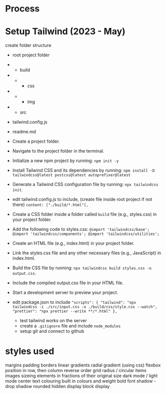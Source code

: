 # Process

# Setup Tailwind (2023 - May)

create folder structure
 - root project folder
 - - build
 - - - css
 - - - img
 - - src
 - tailwind.config.js
 - readme.md

- Create a project folder.
- Navigate to the project folder in the terminal.
- Initialize a new npm project by running: `npm init -y`
- Install Tailwind CSS and its dependencies by running: 
`npm install -D tailwindcss@latest postcss@latest autoprefixer@latest`
- Generate a Tailwind CSS configuration file by running:
 `npx tailwindcss init`.
 - edit tailwind.config.js to include, (create file inside root project if not there)
`content: ["./build/*.html"],`
- Create a CSS folder inside a folder called `build` file (e.g., styles.css) in your project folder.
- Add the following code to styles.css:
`@import 'tailwindcss/base';
@import 'tailwindcss/components';
@import 'tailwindcss/utilities';`

- Create an HTML file (e.g., index.html) in your project folder.
- Link the styles.css file and any other necessary files (e.g., JavaScript) in index.html.
- Build the CSS file by running: `npx tailwindcss build styles.css -o output.css`.
- Include the compiled output.css file in your HTML file.
- Start a development server to preview your project.
- edit package.json to include
`"scripts": {
    "tailwind": "npx tailwindcss -i ./src/input.css -o ./build/css/style.css --watch",
    "prettier": "npx prettier --write **/*.html"
  },`

  - test tailwind works on the server
  - create a `.gitignore` file and include
  `node_modules`
  - setup git and connect to github


# styles used
margins
padding
borders
linear gradients
radial gradient (using css)
flexbox
position in row, then column reverse order
grid
radius / circular items
images
sizeing elements in fractions of their original size
dark mode / light mode
center text
colouring built in colours and weight
bold font
shadow - drop shadow
rounded
hidden display
block display

